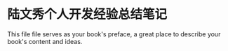 # 陆文秀个人开发经验总结笔记

This file file serves as your book's preface, a great place to describe your book's content and ideas.
